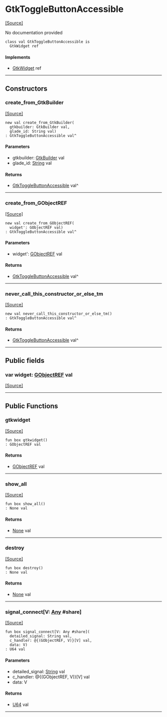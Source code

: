 # GtkToggleButtonAccessible
<span class="source-link">[[Source]](src/gtk3/GtkToggleButtonAccessible.md#L6)</span>

No documentation provided


```pony
class val GtkToggleButtonAccessible is
  GtkWidget ref
```

#### Implements

* [GtkWidget](gtk3-GtkWidget.md) ref

---

## Constructors

### create_from_GtkBuilder
<span class="source-link">[[Source]](src/gtk3/GtkToggleButtonAccessible.md#L14)</span>


```pony
new val create_from_GtkBuilder(
  gtkbuilder: GtkBuilder val,
  glade_id: String val)
: GtkToggleButtonAccessible val^
```
#### Parameters

*   gtkbuilder: [GtkBuilder](gtk3-GtkBuilder.md) val
*   glade_id: [String](builtin-String.md) val

#### Returns

* [GtkToggleButtonAccessible](gtk3-GtkToggleButtonAccessible.md) val^

---

### create_from_GObjectREF
<span class="source-link">[[Source]](src/gtk3/GtkToggleButtonAccessible.md#L17)</span>


```pony
new val create_from_GObjectREF(
  widget': GObjectREF val)
: GtkToggleButtonAccessible val^
```
#### Parameters

*   widget': [GObjectREF](minimal-browser-..-gobject-GObjectREF.md) val

#### Returns

* [GtkToggleButtonAccessible](gtk3-GtkToggleButtonAccessible.md) val^

---

### never_call_this_constructor_or_else_tm
<span class="source-link">[[Source]](src/gtk3/GtkToggleButtonAccessible.md#L20)</span>


```pony
new val never_call_this_constructor_or_else_tm()
: GtkToggleButtonAccessible val^
```

#### Returns

* [GtkToggleButtonAccessible](gtk3-GtkToggleButtonAccessible.md) val^

---

## Public fields

### var widget: [GObjectREF](minimal-browser-..-gobject-GObjectREF.md) val
<span class="source-link">[[Source]](src/gtk3/GtkToggleButtonAccessible.md#L10)</span>



---

## Public Functions

### gtkwidget
<span class="source-link">[[Source]](src/gtk3/GtkToggleButtonAccessible.md#L12)</span>


```pony
fun box gtkwidget()
: GObjectREF val
```

#### Returns

* [GObjectREF](minimal-browser-..-gobject-GObjectREF.md) val

---

### show_all
<span class="source-link">[[Source]](src/gtk3/GtkWidget.md#L4)</span>


```pony
fun box show_all()
: None val
```

#### Returns

* [None](builtin-None.md) val

---

### destroy
<span class="source-link">[[Source]](src/gtk3/GtkWidget.md#L7)</span>


```pony
fun box destroy()
: None val
```

#### Returns

* [None](builtin-None.md) val

---

### signal_connect\[V: [Any](builtin-Any.md) #share\]
<span class="source-link">[[Source]](src/gtk3/GtkWidget.md#L10)</span>


```pony
fun box signal_connect[V: Any #share](
  detailed_signal: String val,
  c_handler: @{(GObjectREF, V)}[V] val,
  data: V)
: U64 val
```
#### Parameters

*   detailed_signal: [String](builtin-String.md) val
*   c_handler: @{(GObjectREF, V)}[V] val
*   data: V

#### Returns

* [U64](builtin-U64.md) val

---

